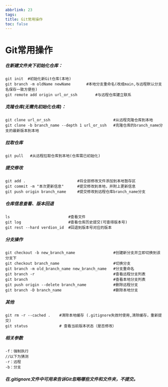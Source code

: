 ```yaml
---
abbrlink: 23
tags: 
title: Git常用操作
toc: false
---
```



# Git常用操作

##### 在新建文件夹下初始化仓库：

```
git init  #初始化新Git仓库(本地)
git branch -m oldName newName 		#本地分支重命名(改成main,与远程默认分支名保存一致方便些)
git remote add origin url_or_ssh  		#与远程仓库建立联系
```

##### 克隆仓库(无需先初始化仓库)：

```
git clone url_or_ssh  							#从远程克隆仓库到本地
git clone -b branch_name --depth 1 url_or_ssh  	#克隆仓库的branch_name分支的最新版本到本地
```
##### 拉取仓库

```
git pull   #从远程拉取仓库到本地(仓库需已初始化)
```

##### 提交修改

```
git add .  						#将全部修改文件添加到本地暂存区
git commit -m "本次更新信息" 		#提交修改到本地，并附上更新信息
git push origin branch_name 	#提交修改到远程仓库branch_name分支
```

##### 仓库信息查看、版本回退

```
ls  						#查看文件
git log  					#查看仓库历史提交(可查得版本号)
git rest --hard verdion_id	#回退到版本号对应的版本

```

##### 分支操作

```
git checkout -b new_branch_name 				#创建新分支并立即切换到该分支下
git checkout branch_name			 			#切换分支
git branch -m old_branch_name new_branch_name 	#分支重命名
git branch -r  									#查看远程分支列表
git branch     									#查看本地分支列表
git push origin --delete branch_name 			#删除远程分支
git branch -D branch_name   					#删除本地分支
```

##### 其他

```
git rm -r --cached .  	#清除本地缓存 (.gitignore失效时使用,清除缓存，重新提交)
git status             	# 查看当前版本状态（是否修改）
```

##### 相关参数

```
-f：强制执行
//以下为猜测
-r：远程
-b：分支
```



##### 在.gitignore文件中可用来告诉Git忽略哪些文件和文件夹，不提交。

